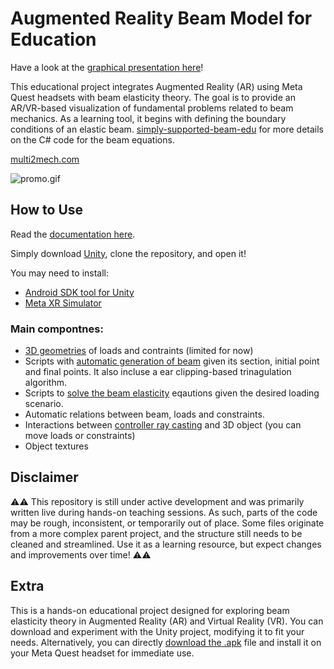 # Augmented Reality Beam Model for Education

Have a look at the [graphical presentation here](https://multi2mech.github.io/AR-simply-supported-beam-edu/)!

This educational project integrates Augmented Reality (AR) using Meta Quest headsets with beam elasticity theory. The goal is to provide an AR/VR-based visualization of fundamental problems related to beam mechanics. As a learning tool, it begins with defining the boundary conditions of an elastic beam. [simply-supported-beam-edu](https://github.com/multi2mech/simply-supported-beam-edu) for more details on the C# code for the beam equations.

[multi2mech.com](www.multi2mech.com)

![promo.gif](https://github.com/multi2mech/AR-simply-supported-beam-edu/blob/main/docs/promo.gif?raw=true)

## How to Use

Read the [documentation here](https://multi2mech.github.io/AR-simply-supported-beam-edu/documentation).

Simply download [Unity](https://unity.com/download), clone the repository, and open it!

You may need to install:
- [Android SDK tool for Unity](https://docs.unity3d.com/540/Documentation/Manual/android-sdksetup.html)
- [Meta XR Simulator](https://developers.meta.com/horizon/documentation/unity/xrsim-intro/)

### Main compontnes:

- [3D geometries](Assets/my3Dgeometries/) of loads and contraints (limited for now)
- Scripts with [automatic generation of beam](Assets/myScriptsBeam/meshGenerator.cs) given its section, initial point and final points. It also incluse a ear clipping-based trinagulation algorithm.
- Scripts to [solve the beam elasticity](Assets/myScriptsBeam/StructuralSolver.cs) eqautions given the desired loading scenario.
- Automatic relations between beam, loads and constraints.
- Interactions between [controller ray casting](Assets/myScriptsInteractions/) and 3D object (you can move loads or constraints)
- Object textures

## Disclaimer

⚠️⚠️ This repository is still under active development and was primarily written live during hands-on teaching sessions. As such, parts of the code may be rough, inconsistent, or temporarily out of place. Some files originate from a more complex parent project, and the structure still needs to be cleaned and streamlined. Use it as a learning resource, but expect changes and improvements over time! ⚠️⚠️

## Extra

This is a hands-on educational project designed for exploring beam elasticity theory in Augmented Reality (AR) and Virtual Reality (VR). You can download and experiment with the Unity project, modifying it to fit your needs. Alternatively, you can directly [download the .apk](https://github.com/multi2mech/AR-simply-supported-beam-edu/releases) file and install it on your Meta Quest headset for immediate use.
